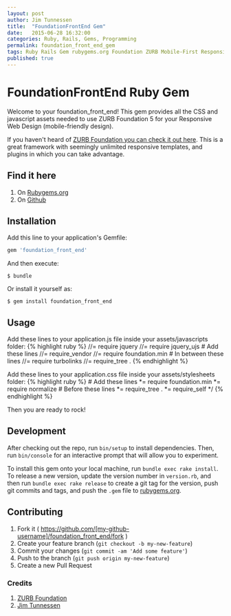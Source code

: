 ```yaml
---
layout: post
author: Jim Tunnessen
title:  "FoundationFrontEnd Gem"
date:   2015-06-28 16:32:00
categories: Ruby, Rails, Gems, Programming
permalink: foundation_front_end_gem
tags: Ruby Rails Gem rubygems.org Foundation ZURB Mobile-First Responsive CSS javascript
published: true
---
```


# FoundationFrontEnd Ruby Gem

Welcome to your foundation_front_end! This gem provides all the CSS and javascript assets needed to use ZURB Foundation 5 for your Responsive Web Design (mobile-friendly design). 

If you haven't heard of [ZURB Foundation you can check it out here](http://foundation.zurb.com). This is a great framework with seemingly unlimited responsive templates, and plugins in which you can take advantage.

## Find it here

1. On [Rubygems.org](http://rubygems.org/gems/foundation_front_end)
2. On [Github](https://github.com/jtunnessen/foundation_front_end)

## Installation

Add this line to your application's Gemfile:

```ruby
gem 'foundation_front_end'
```

And then execute:

    $ bundle

Or install it yourself as:

    $ gem install foundation_front_end

## Usage

Add these lines to your application.js file inside your assets/javascripts folder:
{% highlight ruby %}
	//= require jquery
	//= require jquery_ujs
	# Add these lines 
	//= require_vendor
	//= require foundation.min
	# In between these lines
	//= require turbolinks
	//= require_tree .
{% endhighlight %}

Add these lines to your application.css file inside your assets/stylesheets folder:
{% highlight ruby %}
	# Add these lines
	*= require foundation.min
	*= require normalize
	# Before these lines
	*= require_tree .
	*= require_self
	*/
{% endhighlight %}

Then you are ready to rock!

## Development

After checking out the repo, run `bin/setup` to install dependencies. Then, run `bin/console` for an interactive prompt that will allow you to experiment.

To install this gem onto your local machine, run `bundle exec rake install`. To release a new version, update the version number in `version.rb`, and then run `bundle exec rake release` to create a git tag for the version, push git commits and tags, and push the `.gem` file to [rubygems.org](https://rubygems.org).

## Contributing

1. Fork it ( https://github.com/[my-github-username]/foundation_front_end/fork )
2. Create your feature branch (`git checkout -b my-new-feature`)
3. Commit your changes (`git commit -am 'Add some feature'`)
4. Push to the branch (`git push origin my-new-feature`)
5. Create a new Pull Request

### Credits
1. [ZURB Foundation](http://foundation.zurb.com)
2. [Jim Tunnessen](http://chiefdigitalme.com)